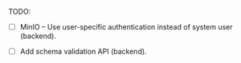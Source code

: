 TODO:
- [ ] MinIO – Use user-specific authentication instead of system user (backend).
- [ ] Add schema validation API (backend).

